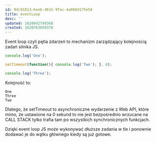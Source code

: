 ```yaml
---
id: 0dc91813-6eeb-4615-9fac-4a0b0d175e58
title: eventLoop
desc: ''
updated: 1620842749368
created: 1620763850378
---
```


Event loop czyli pętla zdarzeń to mechanizm zarządzający kolejnością zadań silnika JS.

```javascript
console.log('One');

setTimeout(function(){ console.log('Two'); }, 0);

console.log('Three');
```

Kolejność to: 
```
One
Three
Two
```

Dlatego, że setTimeout to asynchroniczne wydarzenie z Web API, które mimo, że ustawione na 0 sekund to nie jest bezpośrednio wrzucane na CALL STACK tylko trafia tam po wszystkich synchronicznych funkcjach.

Dzięki event loop JS może wykonywać dłuższe zadania w tle i ponownie dodawać je do wątku głównego kiedy są już gotowe.